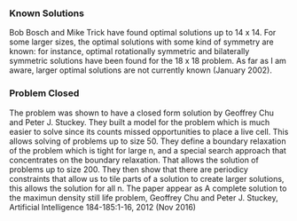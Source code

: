 ### Known Solutions

Bob Bosch and Mike Trick have found optimal solutions up to 14 x 14.  For some larger 
sizes, the optimal solutions with some kind of symmetry are known:  for instance, 
optimal rotationally symmetric and bilaterally symmetric solutions have been found for 
the 18 x 18 problem. As far as I am aware, larger optimal solutions are not currently 
known (January 2002). 

### Problem Closed

The problem was shown to have a closed form solution by Geoffrey Chu and Peter J. Stuckey. 
They built a model for the problem which is much easier to solve since its counts missed opportunities to place a live cell. This allows solving of problems up to size 50. They define a boundary relaxation of the problem which is tight for large n, and a special search approach that concentrates on the boundary relaxation. That allows the solution of problems up to size 200. They then show that there are periodicy constraints that allow us to tile parts of a solution to create larger solutions, this allows the solution for all n.
The paper appear as A complete solution to the maximun density still life problem, Geoffrey Chu and Peter J. Stuckey, Artificial Intelligence 184-185:1-16, 2012 (Nov 2016)
